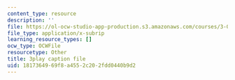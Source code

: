 ```yaml
---
content_type: resource
description: ''
file: https://ol-ocw-studio-app-production.s3.amazonaws.com/courses/3-091-introduction-to-solid-state-chemistry-fall-2018/1817364969f8a4552c202fdd0440b9d2_iPzRbK3wApI.srt
file_type: application/x-subrip
learning_resource_types: []
ocw_type: OCWFile
resourcetype: Other
title: 3play caption file
uid: 18173649-69f8-a455-2c20-2fdd0440b9d2
---
```

